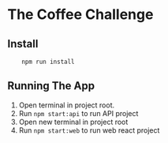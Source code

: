 # The Coffee Challenge

## Install

```
    npm run install
```

## Running The App
1. Open terminal in project root.
2. Run `npm start:api` to run API project
3. Open new terminal in project root
4. Run `npm start:web` to run web react project